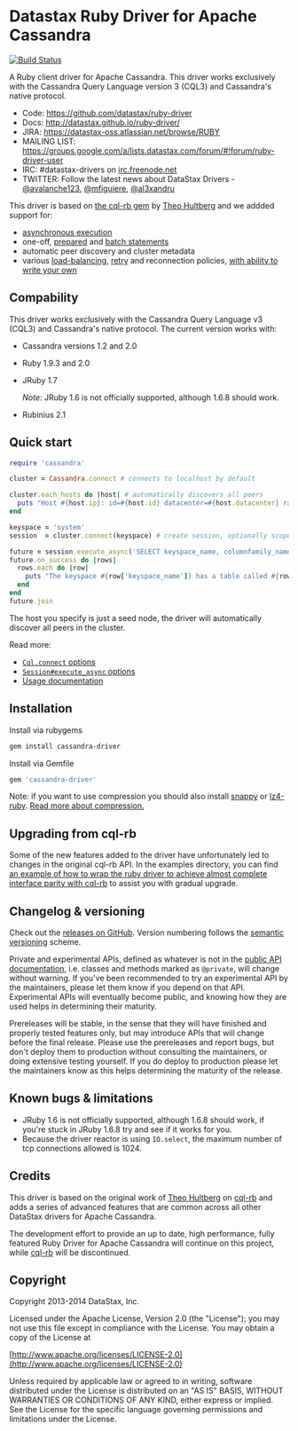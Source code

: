 # Datastax Ruby Driver for Apache Cassandra

[![Build Status](https://travis-ci.org/datastax/ruby-driver.svg?branch=master)](https://travis-ci.org/datastax/ruby-driver)

A Ruby client driver for Apache Cassandra. This driver works exclusively with
the Cassandra Query Language version 3 (CQL3) and Cassandra's native protocol.

- Code: https://github.com/datastax/ruby-driver
- Docs: http://datastax.github.io/ruby-driver/
- JIRA: https://datastax-oss.atlassian.net/browse/RUBY
- MAILING LIST: https://groups.google.com/a/lists.datastax.com/forum/#!forum/ruby-driver-user
- IRC: #datastax-drivers on [irc.freenode.net](http://freenode.net>)
- TWITTER: Follow the latest news about DataStax Drivers - [@avalanche123](http://twitter.com/avalanche123), [@mfiguiere](http://twitter.com/mfiguiere), [@al3xandru](https://twitter.com/al3xandru) 

This driver is based on [the cql-rb gem](https://github.com/iconara/cql-rb) by [Theo Hultberg](https://github.com/iconara) and we addded support for:

* [asynchronous execution](/features/asynchronous_io/)
* one-off, [prepared](/features/prepared_statements/) and [batch statements](/features/batch_statements/)
* automatic peer discovery and cluster metadata
* various [load-balancing](/features/load_balancing/), [retry](/features/retry_policies/) and reconnection policies, [with ability to write your own](/features/load_balancing/implementing_a_policy/)

## Compability

This driver works exclusively with the Cassandra Query Language v3 (CQL3) and Cassandra's native protocol. The current version works with:

*   Cassandra versions 1.2 and 2.0
*   Ruby 1.9.3 and 2.0
*   JRuby 1.7

    _Note_: JRuby 1.6 is not officially supported, although 1.6.8 should work.

*   Rubinius 2.1

## Quick start

```ruby
require 'cassandra'

cluster = Cassandra.connect # connects to localhost by default

cluster.each_hosts do |host| # automatically discovers all peers
  puts "Host #{host.ip}: id=#{host.id} datacenter=#{host.datacenter} rack=#{host.rack}"
end

keyspace = 'system'
session  = cluster.connect(keyspace) # create session, optionally scoped to a keyspace, to execute queries

future = session.execute_async('SELECT keyspace_name, columnfamily_name FROM schema_columnfamilies') # fully asynchronous api
future.on_success do |rows|
  rows.each do |row|
    puts "The keyspace #{row['keyspace_name']} has a table called #{row['columnfamily_name']}"
  end
end
future.join
```

The host you specify is just a seed node, the driver will automatically discover all peers in the cluster.

Read more:

* [`Cql.connect` options](/api/#connect-class_method)
* [`Session#execute_async` options](/api/session/#execute_async-instance_method)
* [Usage documentation](/features)

## Installation

Install via rubygems

```bash
gem install cassandra-driver
```

Install via Gemfile

```ruby
gem 'cassandra-driver'
```

Note: if you want to use compression you should also install [snappy](http://rubygems.org/gems/snappy) or [lz4-ruby](http://rubygems.org/gems/lz4-ruby). [Read more about compression.](/features/#compression)


## Upgrading from cql-rb

Some of the new features added to the driver have unfortunately led to changes in the original cql-rb API. In the examples directory, you can find [an example of how to wrap the ruby driver to achieve almost complete interface parity with cql-rb](https://github.com/datastax/ruby-driver/blob/master/examples/cql-rb-wrapper.rb) to assist you with gradual upgrade.

## Changelog & versioning

Check out the [releases on GitHub](https://github.com/datastax/ruby-driver/releases). Version numbering follows the [semantic versioning](http://semver.org/) scheme.

Private and experimental APIs, defined as whatever is not in the [public API documentation][1], i.e. classes and methods marked as `@private`, will change without warning. If you've been recommended to try an experimental API by the maintainers, please let them know if you depend on that API. Experimental APIs will eventually become public, and knowing how they are used helps in determining their maturity.

Prereleases will be stable, in the sense that they will have finished and properly tested features only, but may introduce APIs that will change before the final release. Please use the prereleases and report bugs, but don't deploy them to production without consulting the maintainers, or doing extensive testing yourself. If you do deploy to production please let the maintainers know as this helps determining the maturity of the release.

## Known bugs & limitations

* JRuby 1.6 is not officially supported, although 1.6.8 should work, if you're stuck in JRuby 1.6.8 try and see if it works for you.
* Because the driver reactor is using `IO.select`, the maximum number of tcp connections allowed is 1024.


## Credits

This driver is based on the original work of [Theo Hultberg](https://github.com/iconara) on [cql-rb](https://github.com/iconara/cql-rb/) and adds a series of advanced features that are common across all other DataStax drivers for Apache Cassandra.

The development effort to provide an up to date, high performance, fully featured Ruby Driver for Apache Cassandra will continue on this project, while [cql-rb](https://github.com/iconara/cql-rb/) will be discontinued. 


## Copyright

Copyright 2013-2014 DataStax, Inc.

Licensed under the Apache License, Version 2.0 (the "License"); you may not use this file except in compliance with the License. You may obtain a copy of the License at

[http://www.apache.org/licenses/LICENSE-2.0](http://www.apache.org/licenses/LICENSE-2.0)

Unless required by applicable law or agreed to in writing, software distributed under the License is distributed on an "AS IS" BASIS, WITHOUT WARRANTIES OR CONDITIONS OF ANY KIND, either express or implied. See the License for the specific language governing permissions and limitations under the License.

  [1]: http://datastax.github.io/ruby-driver/api
